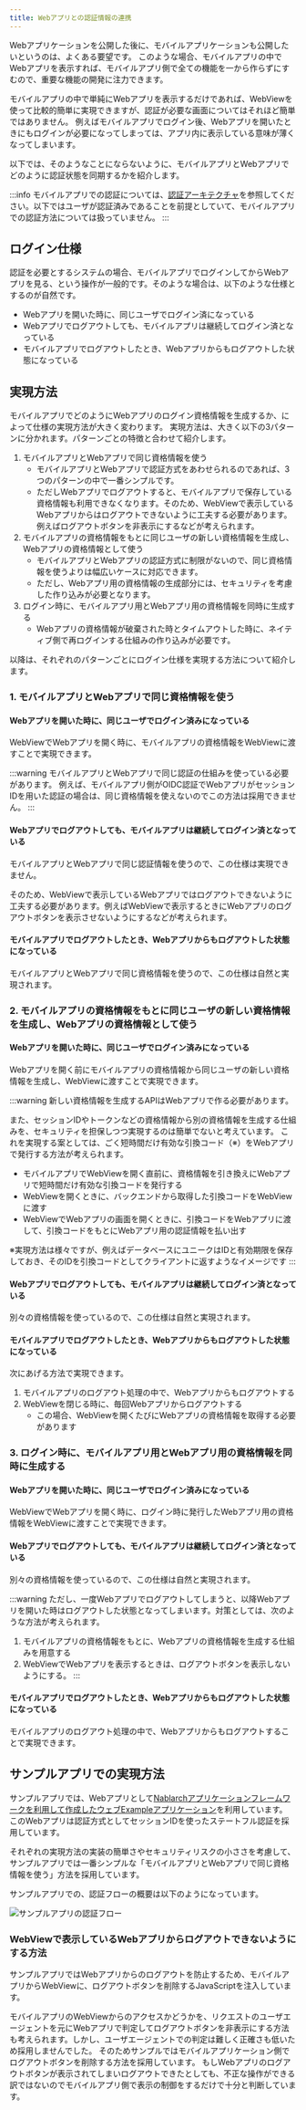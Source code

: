 ```yaml
---
title: Webアプリとの認証情報の連携
---
```


<!-- markdownlint-disable-file MD024 -->

Webアプリケーションを公開した後に、モバイルアプリケーションも公開したいというのは、よくある要望です。
このような場合、モバイルアプリの中でWebアプリを表示すれば、モバイルアプリ側で全ての機能を一から作らずにすむので、重要な機能の開発に注力できます。

モバイルアプリの中で単純にWebアプリを表示するだけであれば、WebViewを使って比較的簡単に実現できますが、認証が必要な画面についてはそれほど簡単ではありません。
例えばモバイルアプリでログイン後、Webアプリを開いたときにもログインが必要になってしまっては、アプリ内に表示している意味が薄くなってしまいます。

以下では、そのようなことにならないように、モバイルアプリとWebアプリでどのように認証状態を同期するかを紹介します。

:::info
モバイルアプリでの認証については、[認証アーキテクチャ](authn-architecture.md)を参照してください。以下ではユーザが認証済みであることを前提としていて、モバイルアプリでの認証方法については扱っていません。
:::

## ログイン仕様

認証を必要とするシステムの場合、モバイルアプリでログインしてからWebアプリを見る、という操作が一般的です。そのような場合は、以下のような仕様とするのが自然です。

- Webアプリを開いた時に、同じユーザでログイン済になっている
- Webアプリでログアウトしても、モバイルアプリは継続してログイン済となっている
- モバイルアプリでログアウトしたとき、Webアプリからもログアウトした状態になっている

## 実現方法

モバイルアプリでどのようにWebアプリのログイン資格情報を生成するか、によって仕様の実現方法が大きく変わります。
実現方法は、大きく以下の3パターンに分かれます。パターンごとの特徴と合わせて紹介します。

1. モバイルアプリとWebアプリで同じ資格情報を使う
   - モバイルアプリとWebアプリで認証方式をあわせられるのであれば、3つのパターンの中で一番シンプルです。
   - ただしWebアプリでログアウトすると、モバイルアプリで保存している資格情報も利用できなくなります。そのため、WebViewで表示しているWebアプリからはログアウトできないように工夫する必要があります。例えばログアウトボタンを非表示にするなどが考えられます。
2. モバイルアプリの資格情報をもとに同じユーザの新しい資格情報を生成し、Webアプリの資格情報として使う
   - モバイルアプリとWebアプリの認証方式に制限がないので、同じ資格情報を使うよりは幅広いケースに対応できます。
   - ただし、Webアプリ用の資格情報の生成部分には、セキュリティを考慮した作り込みが必要となります。
3. ログイン時に、モバイルアプリ用とWebアプリ用の資格情報を同時に生成する
   - Webアプリの資格情報が破棄された時とタイムアウトした時に、ネイティブ側で再ログインする仕組みの作り込みが必要です。

以降は、それぞれのパターンごとにログイン仕様を実現する方法について紹介します。

### 1. モバイルアプリとWebアプリで同じ資格情報を使う

#### Webアプリを開いた時に、同じユーザでログイン済みになっている

WebViewでWebアプリを開く時に、モバイルアプリの資格情報をWebViewに渡すことで実現できます。

:::warning
モバイルアプリとWebアプリで同じ認証の仕組みを使っている必要があります。
例えば、モバイルアプリ側がOIDC認証でWebアプリがセッションIDを用いた認証の場合は、同じ資格情報を使えないのでこの方法は採用できません。
:::

#### Webアプリでログアウトしても、モバイルアプリは継続してログイン済となっている

モバイルアプリとWebアプリで同じ認証情報を使うので、この仕様は実現できません。

そのため、WebViewで表示しているWebアプリではログアウトできないように工夫する必要があります。例えばWebViewで表示するときにWebアプリのログアウトボタンを表示させないようにするなどが考えられます。

#### モバイルアプリでログアウトしたとき、Webアプリからもログアウトした状態になっている

モバイルアプリとWebアプリで同じ資格情報を使うので、この仕様は自然と実現されます。

### 2. モバイルアプリの資格情報をもとに同じユーザの新しい資格情報を生成し、Webアプリの資格情報として使う

#### Webアプリを開いた時に、同じユーザでログイン済みになっている

Webアプリを開く前にモバイルアプリの資格情報から同じユーザの新しい資格情報を生成し、WebViewに渡すことで実現できます。

:::warning
新しい資格情報を生成するAPIはWebアプリで作る必要があります。

また、セッションIDやトークンなどの資格情報から別の資格情報を生成する仕組みを、セキュリティを担保しつつ実現するのは簡単でないと考えています。
これを実現する案としては、ごく短時間だけ有効な引換コード（※）をWebアプリで発行する方法が考えられます。

- モバイルアプリでWebViewを開く直前に、資格情報を引き換えにWebアプリで短時間だけ有効な引換コードを発行する
- WebViewを開くときに、バックエンドから取得した引換コードをWebViewに渡す
- WebViewでWebアプリの画面を開くときに、引換コードをWebアプリに渡して、引換コードをもとにWebアプリ用の認証情報を払い出す

※実現方法は様々ですが、例えばデータベースにユニークはIDと有効期限を保存しておき、そのIDを引換コードとしてクライアントに返すようなイメージです
:::

#### Webアプリでログアウトしても、モバイルアプリは継続してログイン済となっている

別々の資格情報を使っているので、この仕様は自然と実現されます。

#### モバイルアプリでログアウトしたとき、Webアプリからもログアウトした状態になっている

次にあげる方法で実現できます。

1. モバイルアプリのログアウト処理の中で、Webアプリからもログアウトする
2. WebViewを閉じる時に、毎回Webアプリからログアウトする
   - この場合、WebViewを開くたびにWebアプリの資格情報を取得する必要があります

### 3. ログイン時に、モバイルアプリ用とWebアプリ用の資格情報を同時に生成する

#### Webアプリを開いた時に、同じユーザでログイン済みになっている

WebViewでWebアプリを開く時に、ログイン時に発行したWebアプリ用の資格情報をWebViewに渡すことで実現できます。

#### Webアプリでログアウトしても、モバイルアプリは継続してログイン済となっている

別々の資格情報を使っているので、この仕様は自然と実現されます。

:::warning
ただし、一度Webアプリでログアウトしてしまうと、以降Webアプリを開いた時はログアウトした状態となってしまいます。対策としては、次のような方法が考えられます。

1. モバイルアプリの資格情報をもとに、Webアプリの資格情報を生成する仕組みを用意する
2. WebViewでWebアプリを表示するときは、ログアウトボタンを表示しないようにする。
:::

#### モバイルアプリでログアウトしたとき、Webアプリからもログアウトした状態になっている

モバイルアプリのログアウト処理の中で、Webアプリからもログアウトすることで実現できます。

## サンプルアプリでの実現方法

サンプルアプリでは、Webアプリとして[Nablarchアプリケーションフレームワークを利用して作成したウェブExampleアプリケーション](https://github.com/nablarch/nablarch-example-web)を利用しています。
このWebアプリは認証方式としてセッションIDを使ったステートフル認証を採用しています。

それぞれの実現方法の実装の簡単さやセキュリティリスクの小ささを考慮して、サンプルアプリでは一番シンプルな「モバイルアプリとWebアプリで同じ資格情報を使う」方法を採用しています。

サンプルアプリでの、認証フローの概要は以下のようになっています。

![サンプルアプリの認証フロー](authn-architecture-of-sample-application.png)

### WebViewで表示しているWebアプリからログアウトできないようにする方法

サンプルアプリではWebアプリからのログアウトを防止するため、モバイルアプリからWebViewに、ログアウトボタンを削除するJavaScriptを注入しています。

モバイルアプリのWebViewからのアクセスかどうかを、リクエストのユーザエージェントを元にWebアプリで判定してログアウトボタンを非表示にする方法も考えられます。しかし、ユーザエージェントでの判定は難しく正確さも低いため採用しませんでした。
そのためサンプルではモバイルアプリケーション側でログアウトボタンを削除する方法を採用しています。
もしWebアプリのログアウトボタンが表示されてしまいログアウトできたとしても、不正な操作ができる訳ではないのでモバイルアプリ側で表示の制御をするだけで十分と判断しています。
